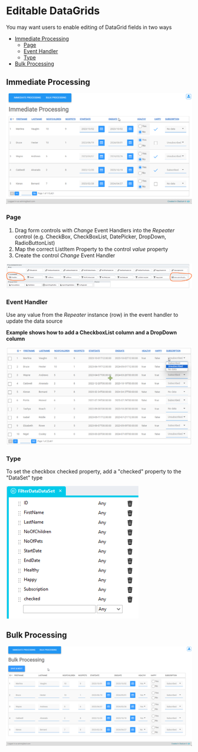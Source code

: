 # Editable DataGrids <!-- omit in toc -->
You may want users to enable editing of DataGrid fields in two ways

- [Immediate Processing](#immediate-processing)
  - [Page](#page)
  - [Event Handler](#event-handler)
  - [Type](#type)
- [Bulk Processing](#bulk-processing)

## Immediate Processing

![](images/ImmediateProcessingView.gif)

### Page
1. Drag form controls with *Change* Event Handlers into the *Repeater* control (e.g. CheckBox, CheckBoxList, DatePicker, DropDown, RadioButtonList)
2. Map the correct ListItem Property to the control *value* property
3. Create the control *Change* Event Handler

![](images/EditableColumnControls.png)

### Event Handler
Use any value from the *Repeater* instance (row) in the event handler to update the data source 

**Example shows how to add a CheckboxList column and a DropDown column**

![](images/EditableColumns.png)

### Type
To set the checkbox checked property, add a "checked" property to the "DataSet" type

![](images/FilterDataTypeExtended.png)

## Bulk Processing

![](images/BulkProcessingView.gif)

